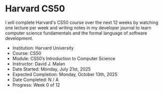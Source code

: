 # Harvard CS50

I will complete Harvard's CS50 course over the next 12 weeks by watching one lecture per week and writing notes in my developer journal to learn computer science fundamentals and the formal language of software development.

- Institution: Harvard University
- Course: CS50
- Module: CS50’s Introduction to Computer Science
- Instructor: David J. Malan
- Date Started: Monday, July 21st, 2025
- Expected Completion: Monday, October 13th, 2025
- Date Completed: N / A
- Progress: Week 0 of 12